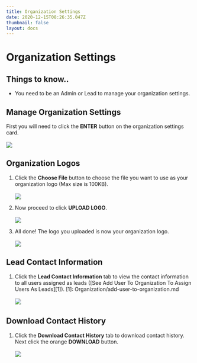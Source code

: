 ```yaml
---
title: Organization Settings
date: 2020-12-15T08:26:35.047Z
thumbnail: false
layout: docs
---
```

# Organization Settings

## Things to know..

* You need to be an Admin or Lead to manage your organization settings.

## Manage Organization Settings

First you will need to click the **ENTER** button on the organization settings card.
<br><br>
![](../../images/org-settings-step1.jpg)

## Organization Logos

1. Click the **Choose File** button to choose the file you want to use as your organization logo (Max size is 100KB).
<br><br>
![](../../images/org-settings-step2.jpg)

2. Now proceed to click **UPLOAD LOGO**.
<br><br>
![](../../images/org-settings-step3.jpg)

3. All done! The logo you uploaded is now your organization logo.
<br><br>
![](../../images/org-settings-step4.jpg)

## Lead Contact Information

1. Click the **Lead Contact Information** tab to view the contact information to all users assigned as leads ([See Add User To Organization To Assign Users As Leads][1]).
[1]: Organization/add-user-to-organization.md
<br><br>
![](../../images/org-settings-step5.jpg)

## Download Contact History

1. Click the **Download Contact History** tab to download contact history. Next click the orange **DOWNLOAD** button.
<br><br>
![](../../images/org-settings-step5.jpg)